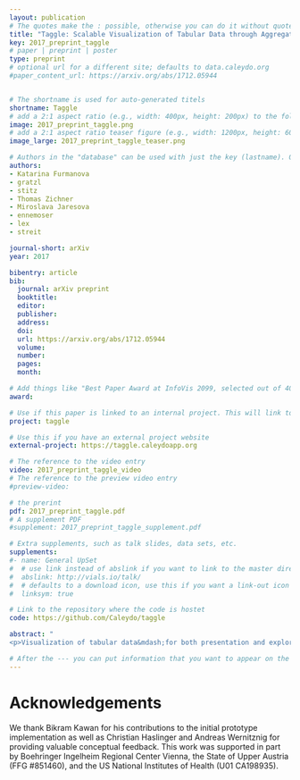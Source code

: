 ```yaml
---
layout: publication
# The quotes make the : possible, otherwise you can do it without quotes
title: "Taggle: Scalable Visualization of Tabular Data through Aggregation"
key: 2017_preprint_taggle
# paper | preprint | poster
type: preprint
# optional url for a different site; defaults to data.caleydo.org
#paper_content_url: https://arxiv.org/abs/1712.05944


# The shortname is used for auto-generated titels
shortname: Taggle
# add a 2:1 aspect ratio (e.g., width: 400px, height: 200px) to the folder /assets/images/papers/
image: 2017_preprint_taggle.png
# add a 2:1 aspect ratio teaser figure (e.g., width: 1200px, height: 600px) to the folder /assets/images/papers/
image_large: 2017_preprint_taggle_teaser.png

# Authors in the "database" can be used with just the key (lastname). Others can be written properly.
authors:
- Katarina Furmanova
- gratzl
- stitz
- Thomas Zichner
- Miroslava Jaresova
- ennemoser
- lex
- streit

journal-short: arXiv
year: 2017

bibentry: article
bib:
  journal: arXiv preprint
  booktitle: 
  editor: 
  publisher: 
  address: 
  doi: 
  url: https://arxiv.org/abs/1712.05944
  volume: 
  number: 
  pages: 
  month: 

# Add things like "Best Paper Award at InfoVis 2099, selected out of 4000 submissions"
award:

# Use if this paper is linked to an internal project. This will link to the project site
project: taggle

# Use this if you have an external project website
external-project: https://taggle.caleydoapp.org

# The reference to the video entry
video: 2017_preprint_taggle_video
# The reference to the preview video entry
#preview-video:

# the prerint
pdf: 2017_preprint_taggle.pdf
# A supplement PDF
#supplement: 2017_preprint_taggle_supplement.pdf

# Extra supplements, such as talk slides, data sets, etc.
supplements:
#- name: General UpSet
#  # use link instead of abslink if you want to link to the master directory
#  abslink: http://vials.io/talk/
#  # defaults to a download icon, use this if you want a link-out icon
#  linksym: true

# Link to the repository where the code is hostet
code: https://github.com/Caleydo/taggle

abstract: "
<p>Visualization of tabular data&mdash;for both presentation and exploration purposes&mdash;is a well-researched area. Although effective visual presentations of complex tables are supported by various plotting libraries, creating such tables is a tedious process and requires scripting skills. In contrast, interactive table visualizations that are designed for exploration purposes either operate at the level of individual rows, where large parts of the table are accessible only via scrolling, or provide a high-level overview that often lacks context-preserving drill-down capabilities. In this work we present Taggle, a novel visualization technique for exploring and presenting large and complex tables that are composed of individual columns of categorical or numerical data and homogeneous matrices. The key contribution of Taggle is the hierarchical aggregation of data subsets, for which the user can also choose suitable visual representations.The aggregation strategy is complemented by the ability to sort hierarchically such that groups of items can be flexibly defined by combining categorical stratifications and by rich data selection and filtering capabilities. We demonstrate the usefulness of Taggle for interactive analysis and presentation of complex genomics data for the purpose of drug discovery.</p>"

# After the --- you can put information that you want to appear on the website using markdown formatting or HTML. A good example are acknowledgements, extra references, an erratum, etc.
---
```



# Acknowledgements

We thank Bikram Kawan for his contributions to the initial prototype implementation as well as Christian Haslinger and Andreas Wernitznig for providing valuable conceptual feedback. This work was supported in part by Boehringer Ingelheim Regional Center Vienna, the State of Upper Austria (FFG #851460), and the US National Institutes of Health (U01 CA198935).
